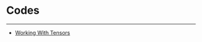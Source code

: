 # Codes
----------
- [Working With Tensors](https://github.com/fatnaoui/SimLLM/blob/main/Codes/WorkingWithTensors.ipynb)
